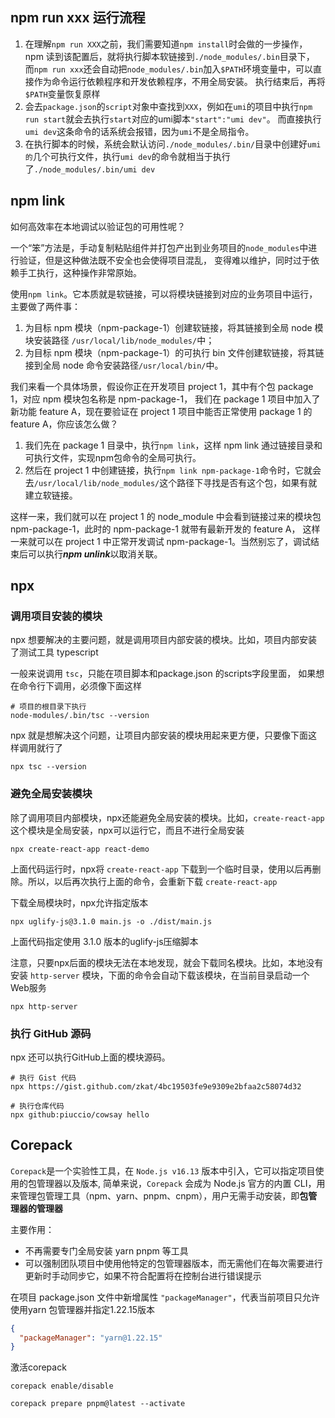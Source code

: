 ## npm run xxx 运行流程

1. 在理解`npm run XXX`之前，我们需要知道`npm install`时会做的一步操作，npm 读到该配置后，就将执行脚本软链接到`./node_modules/.bin`目录下，
而`npm run xxx`还会自动把`node_modules/.bin`加入`$PATH`环境变量中，可以直接作为命令运行依赖程序和开发依赖程序，不用全局安装。
执行结束后，再将`$PATH`变量恢复原样
2. 会去`package.json`的`script`对象中查找到`XXX`，例如在`umi`的项目中执行`npm run start`就会去执行`start`对应的umi脚本`"start":"umi dev"`。
而直接执行`umi dev`这条命令的话系统会报错，因为`umi`不是全局指令。
3. 在执行脚本的时候，系统会默认访问`./node_modules/.bin/`目录中创建好`umi的`几个可执行文件，执行`umi dev`的命令就相当于执行了`./node_modules/.bin/umi dev`

## npm link

如何高效率在本地调试以验证包的可用性呢？

一个“笨”方法是，手动复制粘贴组件并打包产出到业务项目的`node_modules`中进行验证，但是这种做法既不安全也会使得项目混乱，
变得难以维护，同时过于依赖手工执行，这种操作非常原始。 

使用`npm link`。它本质就是软链接，可以将模块链接到对应的业务项目中运行，主要做了两件事：

1. 为目标 npm 模块（npm-package-1）创建软链接，将其链接到全局 node 模块安装路径 `/usr/local/lib/node_modules/`中；
1. 为目标 npm 模块（npm-package-1）的可执行 bin 文件创建软链接，将其链接到全局 node 命令安装路径`/usr/local/bin/`中。

我们来看一个具体场景，假设你正在开发项目 project 1，其中有个包 package 1，对应 npm 模块包名称是 npm-package-1，
我们在 package 1 项目中加入了新功能 feature A，现在要验证在 project 1 项目中能否正常使用 package 1 的 feature A，你应该怎么做？

1. 我们先在 package 1 目录中，执行`npm link`，这样 npm link 通过链接目录和可执行文件，实现npm包命令的全局可执行。
1. 然后在 project 1 中创建链接，执行`npm link npm-package-1`命令时，它就会去`/usr/local/lib/node_modules/`这个路径下寻找是否有这个包，如果有就建立软链接。

这样一来，我们就可以在 project 1 的 node_module 中会看到链接过来的模块包 npm-package-1，此时的 npm-package-1 就带有最新开发的 feature A，
这样一来就可以在 project 1 中正常开发调试 npm-package-1。当然别忘了，调试结束后可以执行***npm unlink***以取消关联。

## npx

### 调用项目安装的模块

npx 想要解决的主要问题，就是调用项目内部安装的模块。比如，项目内部安装了测试工具 typescript

一般来说调用 `tsc`，只能在项目脚本和package.json 的scripts字段里面， 如果想在命令行下调用，必须像下面这样

```shell
# 项目的根目录下执行
node-modules/.bin/tsc --version
```

npx 就是想解决这个问题，让项目内部安装的模块用起来更方便，只要像下面这样调用就行了

```shell
npx tsc --version
```

### 避免全局安装模块

除了调用项目内部模块，npx还能避免全局安装的模块。比如，`create-react-app` 这个模块是全局安装，npx可以运行它，而且不进行全局安装

```shell
npx create-react-app react-demo
```

上面代码运行时，npx将 `create-react-app` 下载到一个临时目录，使用以后再删除。所以，以后再次执行上面的命令，会重新下载 `create-react-app`

下载全局模块时，npx允许指定版本

```shell
npx uglify-js@3.1.0 main.js -o ./dist/main.js
```

上面代码指定使用 3.1.0 版本的uglify-js压缩脚本

注意，只要npx后面的模块无法在本地发现，就会下载同名模块。比如，本地没有安装 `http-server` 模块，下面的命令会自动下载该模块，在当前目录启动一个Web服务

```shell
npx http-server
```

### 执行 GitHub 源码

npx 还可以执行GitHub上面的模块源码。

```shell
# 执行 Gist 代码
npx https://gist.github.com/zkat/4bc19503fe9e9309e2bfaa2c58074d32

# 执行仓库代码
npx github:piuccio/cowsay hello
```

## Corepack

`Corepack`是一个实验性工具，在 `Node.js v16.13` 版本中引入，它可以指定项目使用的包管理器以及版本, 
简单来说，`Corepack` 会成为 Node.js 官方的内置 CLI，用来管理包管理工具（npm、yarn、pnpm、cnpm），用户无需手动安装，即**包管理器的管理器**

主要作用：

- 不再需要专门全局安装 yarn pnpm 等工具
- 可以强制团队项目中使用他特定的包管理器版本，而无需他们在每次需要进行更新时手动同步它，如果不符合配置将在控制台进行错误提示

在项目 package.json 文件中新增属性 `"packageManager"`，代表当前项目只允许使用yarn 包管理器并指定1.22.15版本

```json
{
  "packageManager": "yarn@1.22.15"
}
```

激活corepack

```shell
corepack enable/disable

corepack prepare pnpm@latest --activate
```